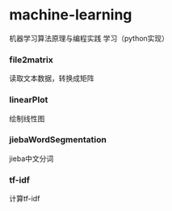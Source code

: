 # machine-learning
机器学习算法原理与编程实践 学习（python实现）
### file2matrix
读取文本数据，转换成矩阵
### linearPlot
绘制线性图
### jiebaWordSegmentation
jieba中文分词
### tf-idf
计算tf-idf